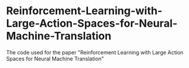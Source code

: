 # Reinforcement-Learning-with-Large-Action-Spaces-for-Neural-Machine-Translation
The code used for the paper "Reinforcement Learning with Large Action Spaces for Neural Machine Translation"
